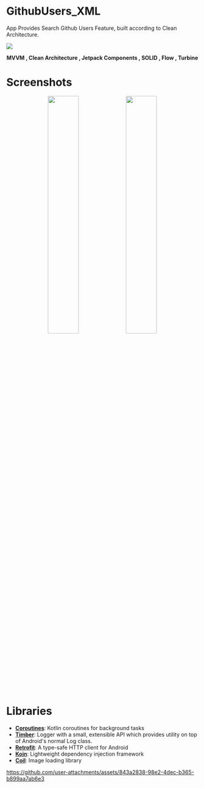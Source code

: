 # GithubUsers_XML
App Provides Search Github Users Feature, built according to Clean Architecture.
<p>
<image src="/images/clean_arch.png">
</p>

<p align="center">
<b>MVVM  ,  Clean Architecture  ,  Jetpack Components  ,  SOLID  ,  Flow  ,  Turbine</b>
</p>

# Screenshots
<p align="center">
<image src="/images/image1.jpg" width="40%">
<image src="/images/image2.jpg" width="40%">
</p>

# Libraries
* [**Coroutines**](https://github.com/Kotlin/kotlinx.coroutines): Kotlin coroutines for background tasks
* [**Timber**](https://github.com/JakeWharton/timber):  Logger with a small, extensible API which provides utility on top of Android's normal Log class.
* [**Retrofit**](https://github.com/square/retrofit):  A type-safe HTTP client for Android
* [**Koin**](https://github.com/InsertKoinIO/koin): Lightweight dependency injection framework
* [**Coil**](https://github.com/coil-kt/coil): Image loading library

https://github.com/user-attachments/assets/843a2838-98e2-4dec-b365-b899aa7ab6e3

